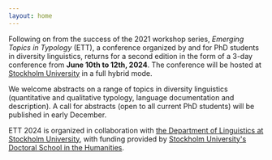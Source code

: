 ```yaml
---
layout: home
---
```

Following on from the success of the 2021 workshop series, _Emerging Topics in Typology_ (ETT), a conference organized by and for PhD students in diversity linguistics, returns for a second edition in the form of a 3-day conference from **June 10th to 12th, 2024**. The conference will be hosted at [Stockholm University](https://www.su.se/institutionen-for-lingvistik/) in a full hybrid mode. 

We welcome abstracts on a range of topics in diversity linguistics (quantitative and qualitative typology, language documentation and description).
A call for abstracts (open to all current PhD students) will be published in early December.

ETT 2024 is organized in collaboration with [the Department of Linguistics at Stockholm University](https://www.su.se/institutionen-for-lingvistik/), with funding provided by [Stockholm University's Doctoral School in the Humanities](https://www.su.se/doctoral-school-in-the-humanities/).